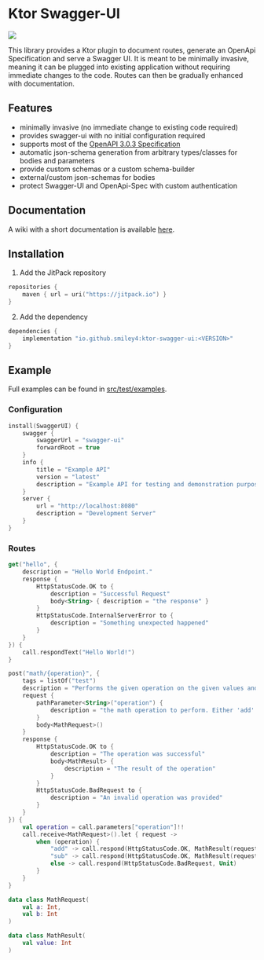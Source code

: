 # Ktor Swagger-UI

[![](https://jitpack.io/v/SMILEY4/ktor-swagger-ui.svg)](https://jitpack.io/#SMILEY4/ktor-swagger-ui)


This library provides a Ktor plugin to document routes, generate an OpenApi Specification and serve a Swagger UI. It is meant to be  minimally invasive, meaning it can be plugged into existing application without requiring immediate changes to the code. Routes can then be gradually enhanced with documentation.


## Features

- minimally invasive (no immediate change to existing code required)
- provides swagger-ui with no initial configuration required
- supports most of the [OpenAPI 3.0.3 Specification](https://swagger.io/specification/)
- automatic json-schema generation from arbitrary types/classes for bodies and parameters
- provide custom schemas or a custom schema-builder
- external/custom json-schemas for bodies
- protect Swagger-UI and OpenApi-Spec with custom authentication


## Documentation

A wiki with a short documentation is available [here](https://github.com/SMILEY4/ktor-swagger-ui/wiki).


## Installation

1. Add the JitPack repository
```kotlin
repositories {
    maven { url = uri("https://jitpack.io") }
}
```

2. Add the dependency
```kotlin
dependencies {
    implementation "io.github.smiley4:ktor-swagger-ui:<VERSION>"
}
```


## Example
Full examples can be found in [src/test/examples](https://github.com/SMILEY4/ktor-swagger-ui/tree/develop/src/test/kotlin/io/github/smiley4/ktorswaggerui/examples).
### Configuration
```kotlin
install(SwaggerUI) {
    swagger {
        swaggerUrl = "swagger-ui"
        forwardRoot = true
    }
    info {
        title = "Example API"
        version = "latest"
        description = "Example API for testing and demonstration purposes."
    }
    server {
        url = "http://localhost:8080"
        description = "Development Server"
    }
}
```
### Routes
```kotlin
get("hello", {
    description = "Hello World Endpoint."
    response {
        HttpStatusCode.OK to {
            description = "Successful Request"
            body<String> { description = "the response" }
        }
        HttpStatusCode.InternalServerError to {
            description = "Something unexpected happened"
        }
    }
}) {
    call.respondText("Hello World!")
}
```

```kotlin
post("math/{operation}", {
    tags = listOf("test")
    description = "Performs the given operation on the given values and returns the result"
    request {
        pathParameter<String>("operation") {
            description = "the math operation to perform. Either 'add' or 'sub'"
        }
        body<MathRequest>()
    }
    response {
        HttpStatusCode.OK to {
            description = "The operation was successful"
            body<MathResult> {
                description = "The result of the operation"
            }
        }
        HttpStatusCode.BadRequest to {
            description = "An invalid operation was provided"
        }
    }
}) {
    val operation = call.parameters["operation"]!!
    call.receive<MathRequest>().let { request ->
        when (operation) {
            "add" -> call.respond(HttpStatusCode.OK, MathResult(request.a + request.b))
            "sub" -> call.respond(HttpStatusCode.OK, MathResult(request.a - request.b))
            else -> call.respond(HttpStatusCode.BadRequest, Unit)
        }
    }
}

data class MathRequest(
    val a: Int,
    val b: Int
)

data class MathResult(
    val value: Int
)
```

